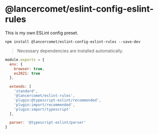 # @lancercomet/eslint-config-eslint-rules

This is my own ESLint config preset.

```
npm install @lancercomet/eslint-config-eslint-rules --save-dev
```

> Necessary dependencies are installed automatically.

```js
module.exports = {
  env: {
    browser: true,
    es2021: true
  },

  extends: [
    'standard',
    '@lancercomet/eslint-rules',
    'plugin:@typescript-eslint/recommended',
    'plugin:import/recommended',
    'plugin:import/typescript'
  ],

  parser: '@typescript-eslint/parser'
}

```
